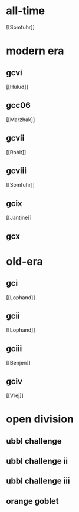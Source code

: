 # all-time

[[Somfuhr]] 

# modern era

## gcvi

[[Hulud]]

## gcc06

[[Marzhak]]

## gcvii

[[Rohit]]

## gcviii

[[Somfuhr]]

## gcix

[[Jantine]]

## gcx

# old-era

## gci

[[Lophand]]

## gcii

[[Lophand]]

## gciii

[[Benjen]]

## gciv

[[Vrej]]

# open division

## ubbl challenge

## ubbl challenge ii

## ubbl challenge iii

## orange goblet